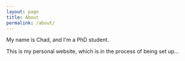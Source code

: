 ```yaml
---
layout: page
title: About
permalink: /about/
---
```


My name is Chad, and I'm a PhD student.

This is my personal website, which is in the process of being set up...
